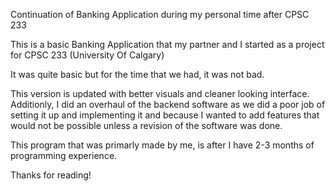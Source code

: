 Continuation of Banking Application during my personal time after CPSC 233

This is a basic Banking Application that my partner and I started as a project for CPSC 233 (University Of Calgary)

It was quite basic but for the time that we had, it was not bad.

This version is updated with better visuals and cleaner looking interface. 
Additionly, I did an overhaul of the backend software as we did a poor job of setting it up and implementing it and because I wanted to add features that would not be possible 
unless a revision of the software was done. 

This program that was primarly made by me, is after I have 2-3 months of programming experience.

Thanks for reading!
